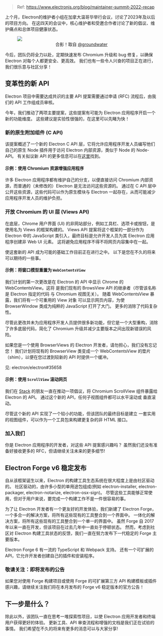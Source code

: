 > Ref: https://www.electronjs.org/blog/maintainer-summit-2022-recap


上个月，Electron的维护者小组在加拿大温哥华举行会议，讨论了2023年及以后的项目方向。 在这四天的会议中，核心维护者和受邀合作者讨论了新的倡议、维护痛点和总体项目健康状态。

<figure>
  <img src="/assets/img/2022-maintainer-summit.jpg"/>
  <figcaption align="center">
    合影！取自 <a href="https://github.com/groundwater">@groundwater</a>
  </figcaption>
</figure>

今后，团队仍将全力以赴，定期快速发布 Chromium 升级和 bug 修复，以确保 Electron 对每个人都更安全、更高效。 我们也有一些令人兴奋的项目正在进行，我们很乐意与社区分享！

## 变革性的新 API

Electron 项目中需要达成共识的主要 API 提案需要通过申请 (RFC) 流程后，由我们的 API 工作组成员审核。

今年，我们推动了两项主要提案，这些提案有可能为 Electron 应用程序开启一个新的功能维度。 这些建议是实验性很强的，在这里可以先睹为快！

### 新的原生附加组件 (C API)

该提案概述了一个新的 Electron C API 层，它将允许应用程序开发人员编写他们自己的原生 Node 插件用于访问 Electron 内部资源，类似于 Node 的 Node-API。 有关拟议新 API 的更多信息可以在[这里](https://github.com/electron/governance/blob/main/wg-api/spec-documents/electron-c-apis.md)找到。

#### 示例：使用 Chromium 资源增强应用程序

许多 Electron 应用程序都有维护自己的分支，以便直接访问 Chromium 内部资源，而普通的（未修改的）Electron 是无法访问这些资源的。 通过在 C API 层中公开这些资源，这些代码可以作为原生模块与 Electron 一起存在，从而可能减少应用程序开发人员的维护负担。

### 开放 Chromium 的 UI 层 (Views API)

在底层，Chrome 用户界面 (UI) 的非网站部分，例如工具栏、选项卡或按钮，是使用名为 Views 的框架构建的。 Views API 提案将这个框架的一部分作为 Electron 中的 JavaScript 类引入，最终目标是允许开发人员为其 Electron 应用程序创建非 Web UI 元素。 这将避免应用程序不得不将网页内容集中在一起。

使这套新的 API 成为可能的基础工作目前正在进行之中。 以下是您在不久的将来可以期待的一些事。

#### 示例：将窗口模型重置为 `WebContentsView`

我们计划的第一次更改是在 Electron 的 API 中显示 Chrome 的 WebContentsView。这将 是我们现有的 BrowsView API 的继承者（尽管该名称是 Electron 指定的代码 与 Chromium 视图无关）。 随着 WebContentsView 暴露，我们将有一个可重用的 View 对象 可以显示网页内容，为使 BrowserWindow 类成为纯粹的 JavaScript 打开了大门。 更多的消除了代码复杂性。

尽管此更改并未为应用程序开发人员提供很多新功能，但它是一个大型重构，消除了许多底层代码，简化了 Chromium 升级并减少主要版本之间出现新错误的风险。

如果您是一个使用 BrowserViews 的 Electron 开发者，请勿担心，我们没有忘记您！ 我们计划将现有的 BrowserView 类变成一个 WebContentsView 的垫片（shim），以便在您过渡到较新的 API 时提供一个缓冲。

见: electron/electron#35658

#### 示例：使用 `ScrollView` 滚动网页

我们在 [Stack](https://stackbrowser.com/) 的朋友一直在推动一项倡议，将 Chromium ScrollView 组件暴露给 Electron 的 API。 通过这个新的 API，任何子视图组件都可以水平滚动或 垂直滚动。

尽管这个新的 API 实现了一个较小的功能，但该团队的最终目标是建立 一套实用的视图组件，可以作为一个工具包来构建更复杂的非 HTML 接口。

### 加入我们

你是 Electron 应用程序的开发者，对这些 API 提案感兴趣吗？ 虽然我们还没有准备好接收更多的 RFC，但请继续关注未来的更多细节!

## Electron Forge v6 稳定发布

自从该框架诞生以来，Electron 的构建工具生态系统在很大程度上是由社区驱动的。 社区驱动的，由许多小型的单用途包组成(例如 electron-installer, electron-packager, electron-notarize, electron-osx-sign)。 尽管这些工具能够正常使用，但对于用户来说，要完成一个构建工作不是一件很容易的事。

为了让 Electron 开发者有一个更友好的开发体验，我们新建了 Electron Forge，一个多合一的解决方案，将所有这些现有的工具整合到一个界面中。 一体化的解决方案，将所有这些现有的工具整合到一个单一的界面中。 虽然 Forge 自 2017 年以来一直在开发，但该项目在过去几年中一直处于停顿状态。 然而，考虑到社区对 Electron 构建工具状态的反馈，我们一直在努力发布下一代稳定的 Forge 主要版本。

Electron Forge 6 有一流的 TypeScript 和 Webpack 支持。 还有一个可扩展的 API，它允许开发者创建自己的插件和安装程序。

### 敬请关注：即将发布的公告

如果您对使用 Forge 构建项目或使用 Forge 的可扩展第三方 API 构建模板或插件感兴趣，请继续关注我们将在本月发布的 Forge v6 稳定版本的官方公告！

## 下一步是什么？

除此以外，该团队一直在思考一堆探索性项目，以使 Electron 应用开发者和终端用户获得更好的体验。 更新工具、API 审查流程和增强的文档是我们正在试验的事情。 我们希望在不久的将来有更多的消息可以与大家分享!
